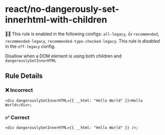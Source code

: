 # react/no-dangerously-set-innerhtml-with-children

💼🚫 This rule is enabled in the following configs: `all-legacy`, 👍 `recommended`, `recommended-legacy`, `recommended-type-checked-legacy`. This rule is _disabled_ in the `off-legacy` config.

<!-- end auto-generated rule header -->

Disallow when a DOM element is using both children and `dangerouslySetInnerHTML`

## Rule Details

### ❌ Incorrect

```tsx
<div dangerouslySetInnerHTML={{ __html: "Hello World" }}>Hello World</div>;
```

### ✅ Correct

```tsx
<div dangerouslySetInnerHTML={{ __html: "Hello World" }} />;
```
